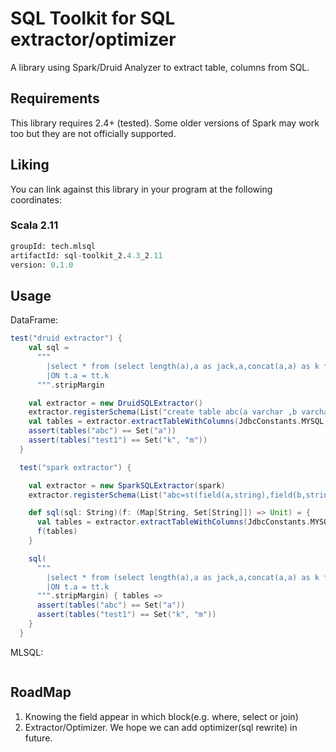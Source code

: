 # SQL Toolkit for SQL extractor/optimizer

A library using Spark/Druid Analyzer to extract table, columns from SQL.
   
## Requirements

This library requires 2.4+ (tested).
Some older versions of Spark may work too but they are not officially supported.

## Liking 

You can link against this library in your program at the following coordinates:

### Scala 2.11

```sql
groupId: tech.mlsql
artifactId: sql-toolkit_2.4.3_2.11
version: 0.1.0
```

## Usage

DataFrame:

```scala
test("druid extractor") {
    val sql =
      """
        |select * from (select length(a),a as jack,a,concat(a,a) as k from abc) t LEFT JOIN test1 as tt
        |ON t.a = tt.k
      """.stripMargin

    val extractor = new DruidSQLExtractor()
    extractor.registerSchema(List("create table abc(a varchar ,b varchar)", "create table test1(k varchar ,m varchar)"))
    val tables = extractor.extractTableWithColumns(JdbcConstants.MYSQL, sql)
    assert(tables("abc") == Set("a"))
    assert(tables("test1") == Set("k", "m"))
  }

  test("spark extractor") {

    val extractor = new SparkSQLExtractor(spark)
    extractor.registerSchema(List("abc=st(field(a,string),field(b,string))", "test1=st(field(k,string),field(m,string))"))

    def sql(sql: String)(f: (Map[String, Set[String]]) => Unit) = {
      val tables = extractor.extractTableWithColumns(JdbcConstants.MYSQL, sql)
      f(tables)
    }

    sql(
      """
        |select * from (select length(a),a as jack,a,concat(a,a) as k from abc) t LEFT JOIN test1 as tt
        |ON t.a = tt.k
      """.stripMargin) { tables =>
      assert(tables("abc") == Set("a"))
      assert(tables("test1") == Set("k", "m"))
    }
  }

```


MLSQL:

```sql

``` 

## RoadMap

1. Knowing the field appear in which block(e.g. where, select or join)
2. Extractor/Optimizer. We hope we can add optimizer(sql rewrite) in future.  

 





